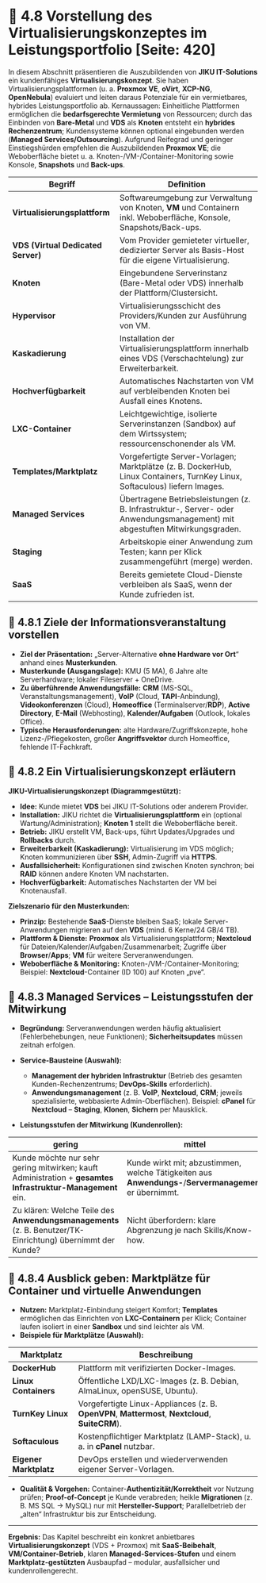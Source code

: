 # 🧰 4.8 Vorstellung des Virtualisierungskonzeptes im Leistungsportfolio [Seite: 420]

In diesem Abschnitt präsentieren die Auszubildenden von **JIKU IT-Solutions** ein kundenfähiges **Virtualisierungskonzept**. Sie haben Virtualisierungsplattformen (u. a. **Proxmox VE**, **oVirt**, **XCP-NG**, **OpenNebula**) evaluiert und leiten daraus Potenziale für ein vermietbares, hybrides Leistungsportfolio ab. Kernaussagen: Einheitliche Plattformen ermöglichen die **bedarfsgerechte Vermietung** von Ressourcen; durch das Einbinden von **Bare-Metal** und **VDS** als **Knoten** entsteht ein **hybrides Rechenzentrum**; Kundensysteme können optional eingebunden werden (**Managed Services/Outsourcing**). Aufgrund Reifegrad und geringer Einstiegshürden empfehlen die Auszubildenden **Proxmox VE**; die Weboberfläche bietet u. a. Knoten-/VM-/Container-Monitoring sowie Konsole, **Snapshots** und **Back-ups**.   

| Begriff                            | Definition                                                                                                                   |
| ---------------------------------- | ---------------------------------------------------------------------------------------------------------------------------- |
| **Virtualisierungsplattform**      | Softwareumgebung zur Verwaltung von Knoten, **VM** und Containern inkl. Weboberfläche, Konsole, Snapshots/Back-ups.          |
| **VDS (Virtual Dedicated Server)** | Vom Provider gemieteter virtueller, dedizierter Server als Basis-Host für die eigene Virtualisierung.                        |
| **Knoten**                         | Eingebundene Serverinstanz (Bare-Metal oder VDS) innerhalb der Plattform/Clustersicht.                                       |
| **Hypervisor**                     | Virtualisierungsschicht des Providers/Kunden zur Ausführung von VM.                                                          |
| **Kaskadierung**                   | Installation der Virtualisierungsplattform innerhalb eines VDS (Verschachtelung) zur Erweiterbarkeit.                        |
| **Hochverfügbarkeit**              | Automatisches Nachstarten von VM auf verbleibenden Knoten bei Ausfall eines Knotens.                                         |
| **LXC-Container**                  | Leichtgewichtige, isolierte Serverinstanzen (Sandbox) auf dem Wirtssystem; ressourcenschonender als VM.                      |
| **Templates/Marktplatz**           | Vorgefertigte Server-Vorlagen; Marktplätze (z. B. DockerHub, Linux Containers, TurnKey Linux, Softaculous) liefern Images.   |
| **Managed Services**               | Übertragene Betriebsleistungen (z. B. Infrastruktur-, Server- oder Anwendungsmanagement) mit abgestuften Mitwirkungsgraden.  |
| **Staging**                        | Arbeitskopie einer Anwendung zum Testen; kann per Klick zusammengeführt (merge) werden.                                      |
| **SaaS**                           | Bereits gemietete Cloud-Dienste verbleiben als SaaS, wenn der Kunde zufrieden ist.                                           |

## 🎯 4.8.1 Ziele der Informationsveranstaltung vorstellen

* **Ziel der Präsentation:** „Server-Alternative **ohne Hardware vor Ort**“ anhand eines **Musterkunden**. 
* **Musterkunde (Ausgangslage):** KMU (5 MA), 6 Jahre alte Serverhardware; lokaler Fileserver + OneDrive. 
* **Zu überführende Anwendungsfälle:** **CRM** (MS-SQL, Veranstaltungsmanagement), **VoIP** (Cloud, **TAPI**-Anbindung), **Videokonferenzen** (Cloud), **Homeoffice** (Terminalserver/**RDP**), **Active Directory**, **E-Mail** (Webhosting), **Kalender/Aufgaben** (Outlook, lokales Office). 
* **Typische Herausforderungen:** alte Hardware/Zugriffskonzepte, hohe Lizenz-/Pflegekosten, großer **Angriffsvektor** durch Homeoffice, fehlende IT-Fachkraft. 

## 🧩 4.8.2 Ein Virtualisierungskonzept erläutern

**JIKU-Virtualisierungskonzept (Diagrammgestützt):**

* **Idee:** Kunde mietet **VDS** bei JIKU IT-Solutions oder anderem Provider. 
* **Installation:** JIKU richtet die **Virtualisierungsplattform** ein (optional Wartung/Administration); **Knoten 1** stellt die Weboberfläche bereit. 
* **Betrieb:** JIKU erstellt VM, Back-ups, führt Updates/Upgrades und **Rollbacks** durch. 
* **Erweiterbarkeit (Kaskadierung):** Virtualisierung im VDS möglich; Knoten kommunizieren über **SSH**, Admin-Zugriff via **HTTPS**. 
* **Ausfallsicherheit:** Konfigurationen sind zwischen Knoten synchron; bei **RAID** können andere Knoten VM nachstarten. 
* **Hochverfügbarkeit:** Automatisches Nachstarten der VM bei Knotenausfall. 

**Zielszenario für den Musterkunden:**

* **Prinzip:** Bestehende **SaaS**-Dienste bleiben SaaS; lokale Server-Anwendungen migrieren auf den **VDS** (mind. 6 Kerne/24 GB/4 TB). 
* **Plattform & Dienste:** **Proxmox** als Virtualisierungsplattform; **Nextcloud** für Dateien/Kalender/Aufgaben/Zusammenarbeit; Zugriffe über **Browser**/**Apps**; **VM** für weitere Serveranwendungen. 
* **Weboberfläche & Monitoring:** Knoten-/VM-/Container-Monitoring; Beispiel: **Nextcloud**-Container (ID 100) auf Knoten „pve“. 

## 🤝 4.8.3 Managed Services – Leistungsstufen der Mitwirkung

* **Begründung:** Serveranwendungen werden häufig aktualisiert (Fehlerbehebungen, neue Funktionen); **Sicherheitsupdates** müssen zeitnah erfolgen. 
* **Service-Bausteine (Auswahl):**

  * **Management der hybriden Infrastruktur** (Betrieb des gesamten Kunden-Rechenzentrums; **DevOps-Skills** erforderlich). 
  * **Anwendungsmanagement** (z. B. **VoIP**, **Nextcloud**, **CRM**; jeweils spezialisierte, webbasierte Admin-Oberflächen). Beispiel: **cPanel** für **Nextcloud** – **Staging**, **Klonen**, **Sichern** per Mausklick. 
* **Leistungsstufen der Mitwirkung (Kundenrollen):**

| gering                                                                                                     | mittel                                                                                                  | hoch                                                            |   |
| ---------------------------------------------------------------------------------------------------------- | ------------------------------------------------------------------------------------------------------- | --------------------------------------------------------------- | - |
| Kunde möchte nur sehr gering mitwirken; kauft Administration + **gesamtes Infrastruktur-Management** ein.  | Kunde wirkt mit; abzustimmen, welche Tätigkeiten aus **Anwendungs-**/**Servermanagement** er übernimmt. | **Eigene IT-Abteilung** übernimmt alle Administrationsbereiche. |   |
| Zu klären: Welche Teile des **Anwendungsmanagements** (z. B. Benutzer/TK-Einrichtung) übernimmt der Kunde? | Nicht überfordern: klare Abgrenzung je nach Skills/Know-how.                                            | Übrige Leistungen optional als **Managed Services** von JIKU.   |   |

## 🧱 4.8.4 Ausblick geben: Marktplätze für Container und virtuelle Anwendungen

* **Nutzen:** Marktplatz-Einbindung steigert Komfort; **Templates** ermöglichen das Einrichten von **LXC-Containern** per Klick; Container laufen isoliert in einer **Sandbox** und sind leichter als VM. 
* **Beispiele für Marktplätze (Auswahl):**

| Marktplatz             | Beschreibung                                                                                      |
| ---------------------- | ------------------------------------------------------------------------------------------------- |
| **DockerHub**          | Plattform mit verifizierten Docker-Images.                                                        |
| **Linux Containers**   | Öffentliche LXD/LXC-Images (z. B. Debian, AlmaLinux, openSUSE, Ubuntu).                           |
| **TurnKey Linux**      | Vorgefertigte Linux-Appliances (z. B. **OpenVPN**, **Mattermost**, **Nextcloud**, **SuiteCRM**).  |
| **Softaculous**        | Kostenpflichtiger Marktplatz (LAMP-Stack), u. a. in **cPanel** nutzbar.                           |
| **Eigener Marktplatz** | DevOps erstellen und wiederverwenden eigener Server-Vorlagen.                                     |

* **Qualität & Vorgehen:** Container-**Authentizität/Korrektheit** vor Nutzung prüfen; **Proof-of-Concept** je Kunde verabreden; heikle **Migrationen** (z. B. MS SQL → MySQL) nur mit **Hersteller-Support**; Parallelbetrieb der „alten“ Infrastruktur bis zur Entscheidung. 

---

**Ergebnis:** Das Kapitel beschreibt ein konkret anbietbares **Virtualisierungskonzept** (VDS + Proxmox) mit **SaaS-Beibehalt**, **VM/Container-Betrieb**, klaren **Managed-Services-Stufen** und einem **Marktplatz-gestützten** Ausbaupfad – modular, ausfallsicher und kundenrollengerecht.  


